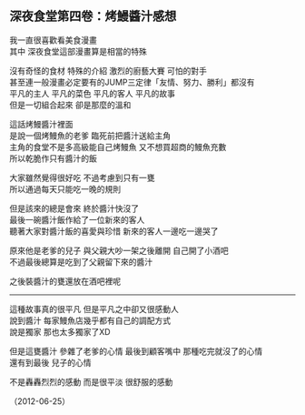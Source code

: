 ## 深夜食堂第四卷：烤鰻醬汁感想

我一直很喜歡看美食漫畫  
其中 深夜食堂這部漫畫算是相當的特殊  
  
沒有奇怪的食材 特殊的介紹 激烈的廚藝大賽 可怕的對手  
甚至連一般漫畫必定要有的JUMP三定律「友情、努力、勝利」都沒有  
平凡的主人 平凡的菜色 平凡的客人 平凡的故事  
但是一切組合起來 卻是那麼的溫和  
  
這話烤鰻醬汁裡面  
是說一個烤鰻魚的老爹 臨死前把醬汁送給主角  
主角的食堂不是多高級能自己烤鰻魚 又不想買超商的鰻魚充數  
所以乾脆作只有醬汁的飯  
  
大家雖然覺得很好吃 不過考慮到只有一甕  
所以通過每天只能吃一晚的規則  
  
但是該來的總是會來 終於醬汁快沒了  
最後一碗醬汁飯作給了一位新來的客人  
聽著大家對醬汁飯的喜愛與珍惜 新來的客人一邊吃一邊哭了  
  
原來他是老爹的兒子 與父親大吵一架之後離開 自己開了小酒吧  
不過最後總算是吃到了父親留下來的醬汁  
  
之後裝醬汁的甕還放在酒吧裡呢  

---- 

這種故事真的很平凡 但是平凡之中卻又很感動人  
說到醬汁 每家鰻魚店幾乎都有自己的調配方式  
說是獨家 那也太多獨家了XD  
  
但是這甕醬汁 參雜了老爹的心情 最後到顧客嘴中 那種吃完就沒了的心情  
還有到最後 兒子的心情  
  
不是轟轟烈烈的感動 而是很平淡 很舒服的感動

（2012-06-25）
